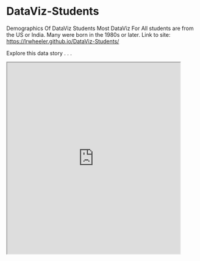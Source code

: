 # DataViz-Students

Demographics Of DataViz Students
Most DataViz For All students are from the US or India. Many were born in the 1980s or later.
Link to site: https://lrwheeler.github.io/DataViz-Students/

Explore this data story . . .
<iframe src=https://public.tableau.com/views/DataVizStudentDemographics/Dashboard1?:showVizHome=no&:embed=true” width="90%" height="500" ></iframe>

